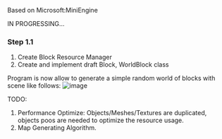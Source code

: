 Based on Microsoft:MiniEngine

IN PROGRESSING...

### Step 1.1
1. Create Block Resource Manager
2. Create and implement draft Block, WorldBlock class

Program is now allow to generate a simple random world of blocks with scene like follows:
![image](https://user-images.githubusercontent.com/79432990/216819683-09fb40c5-a698-4c18-be8c-f886b14b8e44.png)

TODO:
1. Performance Optimize: Objects/Meshes/Textures are duplicated, objects poos are needed to optimize the resource usage.
2. Map Generating Algorithm.
